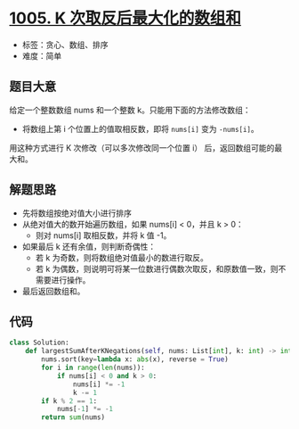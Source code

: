 # [1005. K 次取反后最大化的数组和](https://leetcode.cn/problems/maximize-sum-of-array-after-k-negations/)

- 标签：贪心、数组、排序
- 难度：简单

## 题目大意

给定一个整数数组 nums 和一个整数 k。只能用下面的方法修改数组：

- 将数组上第 i 个位置上的值取相反数，即将 `nums[i]` 变为 `-nums[i]`。

用这种方式进行 K 次修改（可以多次修改同一个位置 i） 后，返回数组可能的最大和。

## 解题思路

- 先将数组按绝对值大小进行排序
- 从绝对值大的数开始遍历数组，如果 nums[i] < 0，并且 k > 0：
  - 则对 nums[i] 取相反数，并将 k 值 -1。
- 如果最后 k 还有余值，则判断奇偶性：
  - 若 k 为奇数，则将数组绝对值最小的数进行取反。
  - 若 k 为偶数，则说明可将某一位数进行偶数次取反，和原数值一致，则不需要进行操作。
- 最后返回数组和。

## 代码

```python
class Solution:
    def largestSumAfterKNegations(self, nums: List[int], k: int) -> int:
        nums.sort(key=lambda x: abs(x), reverse = True)
        for i in range(len(nums)):
            if nums[i] < 0 and k > 0:
                nums[i] *= -1
                k -= 1
        if k % 2 == 1:
            nums[-1] *= -1
        return sum(nums)
```

